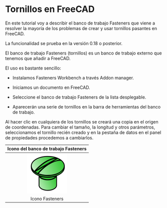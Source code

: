 # Tornillos en FreeCAD

En este tutorial voy a describir el banco de trabajo Fasteners que viene a resolver la mayoría de los problemas de crear y usar tornillos pasantes en FreeCAD.

La funcionalidad se prueba en la versión 0.18 o posterior.

El banco de trabajo Fasteners (tornillos) es un banco de trabajo externo que tenemos que añadir a FreeCAD.

El uso es bastante sencillo:

* Instalamos Fasteners Workbench a través Addon manager.

* Iniciamos un documento en FreeCAD.

* Seleccione el banco de trabajo Fasteners de la lista desplegable.

* Aparecerán una serie de tornillos en la barra de herramientas del banco de trabajo.

Al hacer clic en cualquiera de los tornillos se creará una copia en el origen de coordenadas. Para cambiar el tamaño, la longitud y otros parámetros, seleccionamos el tornillo recién creado y en la pestaña de datos en el panel de propiedades procedemos a cambiarlos.

<center>

| Icono del banco de trabajo Fasteners |
|:-:|
| ![Icono Fasteners](../img/Fasteners_workbench_icon.svg) |
| Icono Fasteners |

</center>
